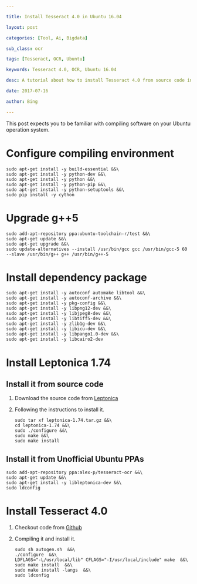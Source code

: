 ```yaml
---

title: Install Tesseract 4.0 in Ubuntu 16.04

layout: post

categories: [Tool, Ai, Bigdata]

sub_class: ocr

tags: [Tesseract, OCR, Ubuntu]

keywords: Tesseract 4.0, OCR, Ubuntu 16.04

desc: A tutorial about how to install Tesseract 4.0 from source code in Ubuntu 16.04

date: 2017-07-16

author: Bing

---
```


This post expects you to be familiar with compiling software on your Ubuntu operation system.

**Configure compiling environment**
===================================

```
sudo apt-get install -y build-essential &&\
sudo apt-get install -y python-dev &&\
sudo apt-get install -y python &&\
sudo apt-get install -y python-pip &&\
sudo apt-get install -y python-setuptools &&\
sudo pip install -y cython
```

**Upgrade g++5**
================

```
sudo add-apt-repository ppa:ubuntu-toolchain-r/test &&\
sudo apt-get update &&\
sudo apt-get upgrade &&\
sudo update-alternatives --install /usr/bin/gcc gcc /usr/bin/gcc-5 60 --slave /usr/bin/g++ g++ /usr/bin/g++-5
```

**Install dependency package**
==============================

```
sudo apt-get install -y autoconf automake libtool &&\
sudo apt-get install -y autoconf-archive &&\
sudo apt-get install -y pkg-config &&\
sudo apt-get install -y libpng12-dev &&\
sudo apt-get install -y libjpeg8-dev &&\
sudo apt-get install -y libtiff5-dev &&\
sudo apt-get install -y zlib1g-dev &&\
sudo apt-get install -y libicu-dev &&\
sudo apt-get install -y libpango1.0-dev &&\
sudo apt-get install -y libcairo2-dev
```

**Install Leptonica 1.74**
==========================

Install it from source code
---------------------------

1.	Download the source code from [Leptonica](http://www.leptonica.org/download.html)

2.	Following the instructions to install it.

	```
	sudo tar xf leptonica-1.74.tar.gz &&\
	cd leptonica-1.74 &&\
	sudo ./configure &&\
	sudo make &&\
	sudo make install
	```

**Install it from Unofficial Ubuntu PPAs**
------------------------------------------

```
sudo add-apt-repository ppa:alex-p/tesseract-ocr &&\
sudo apt-get update &&\
sudo apt-get install -y libleptonica-dev &&\
sudo ldconfig
```

**Install Tesseract 4.0**
=========================

1.	Checkout code from [Github](https://github.com/tesseract-ocr/tesseract)

2.	Compiling it and install it.

	```
	sudo sh autogen.sh  &&\
	./configure  &&\
	LDFLAGS="-L/usr/local/lib" CFLAGS="-I/usr/local/include" make  &&\
	sudo make install  &&\
	sudo make install -langs  &&\
	sudo ldconfig
	```
